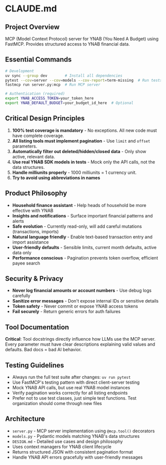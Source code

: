# CLAUDE.md

## Project Overview

MCP (Model Context Protocol) server for YNAB (You Need A Budget) using FastMCP. Provides structured access to YNAB financial data.

## Essential Commands

```bash
# Development
uv sync --group dev        # Install all dependencies
pytest --cov=server --cov=models --cov-report=term-missing  # Run tests with coverage
fastmcp run server.py:mcp  # Run MCP server

# Authentication (required)
export YNAB_ACCESS_TOKEN=your_token_here
export YNAB_DEFAULT_BUDGET=your_budget_id_here  # Optional
```

## Critical Design Principles

1. **100% test coverage is mandatory** - No exceptions. All new code must have complete coverage.
2. **All listing tools must implement pagination** - Use `limit` and `offset` parameters.
3. **Automatically filter out deleted/hidden/closed data** - Only show active, relevant data.
4. **Use real YNAB SDK models in tests** - Mock only the API calls, not the data structures.
5. **Handle milliunits properly** - 1000 milliunits = 1 currency unit.
6. **Try to avoid using abbreviations in names**

## Product Philosophy

- **Household finance assistant** - Help heads of household be more effective with YNAB
- **Insights and notifications** - Surface important financial patterns and alerts
- **Safe evolution** - Currently read-only, will add careful mutations (transactions, imports)
- **Natural language friendly** - Enable text-based transaction entry and import assistance
- **User-friendly defaults** - Sensible limits, current month defaults, active data only
- **Performance conscious** - Pagination prevents token overflow, efficient payee search

## Security & Privacy

- **Never log financial amounts or account numbers** - Use debug logs carefully
- **Sanitize error messages** - Don't expose internal IDs or sensitive details
- **Token safety** - Never commit or expose YNAB access tokens
- **Fail securely** - Return generic errors for auth failures

## Tool Documentation

**Critical**: Tool docstrings directly influence how LLMs use the MCP server. Every parameter must have clear descriptions explaining valid values and defaults. Bad docs = bad AI behavior.

## Testing Guidelines

- Always run the full test suite after changes: `uv run pytest`
- Use FastMCP's testing pattern with direct client-server testing
- Mock YNAB API calls, but use real YNAB model instances
- Verify pagination works correctly for all listing endpoints
- Prefer not to use test classes, just simple test functions. Test organization should come through new files

## Architecture

- `server.py` - MCP server implementation using `@mcp.tool()` decorators
- `models.py` - Pydantic models matching YNAB's data structures
- `DESIGN.md` - Detailed use cases and design philosophy
- Uses context managers for YNAB client lifecycle
- Returns structured JSON with consistent pagination format
- Handle YNAB API errors gracefully with user-friendly messages
